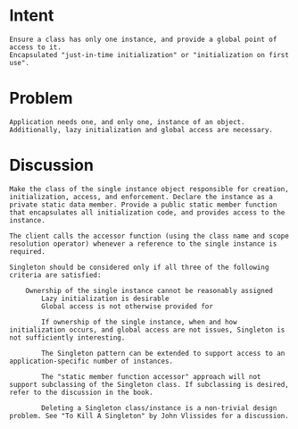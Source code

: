 #  Intent

    Ensure a class has only one instance, and provide a global point of access to it.
    Encapsulated "just-in-time initialization" or "initialization on first use".

#  Problem
    
    Application needs one, and only one, instance of an object. Additionally, lazy initialization and global access are necessary.

#  Discussion

	Make the class of the single instance object responsible for creation, initialization, access, and enforcement. Declare the instance as a private static data member. Provide a public static member function that encapsulates all initialization code, and provides access to the instance.
 
	The client calls the accessor function (using the class name and scope resolution operator) whenever a reference to the single instance is required.

	Singleton should be considered only if all three of the following criteria are satisfied:

	    Ownership of the single instance cannot be reasonably assigned
	        Lazy initialization is desirable
		    Global access is not otherwise provided for

		    If ownership of the single instance, when and how initialization occurs, and global access are not issues, Singleton is not sufficiently interesting.

		    The Singleton pattern can be extended to support access to an application-specific number of instances.

		    The "static member function accessor" approach will not support subclassing of the Singleton class. If subclassing is desired, refer to the discussion in the book.

		    Deleting a Singleton class/instance is a non-trivial design problem. See "To Kill A Singleton" by John Vlissides for a discussion.
